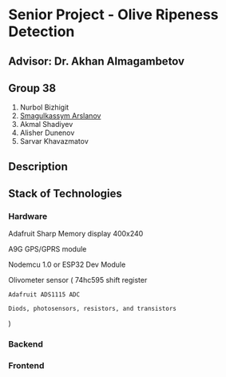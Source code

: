 # Senior Project - Olive Ripeness Detection

## Advisor: Dr. Akhan Almagambetov
## Group 38

1. Nurbol Bizhigit
2. [Smagulkassym Arslanov](https://www.linkedin.com/in/smagulkassym/)
3. Akmal Shadiyev
3. Alisher Dunenov
4. Sarvar Khavazmatov

## Description

## Stack of Technologies 

### Hardware

Adafruit Sharp Memory display 400x240

A9G GPS/GPRS module

Nodemcu 1.0 or ESP32 Dev Module

Olivometer sensor (
    74hc595 shift register
    
    Adafruit ADS1115 ADC
    
    Diods, photosensors, resistors, and transistors
)

### Backend

### Frontend

### 
